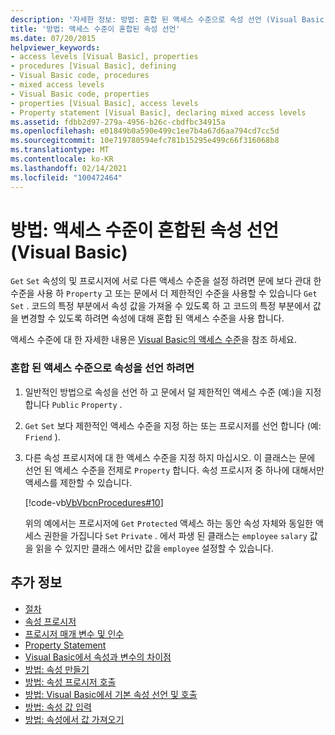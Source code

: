 ```yaml
---
description: '자세한 정보: 방법: 혼합 된 액세스 수준으로 속성 선언 (Visual Basic)'
title: '방법: 액세스 수준이 혼합된 속성 선언'
ms.date: 07/20/2015
helpviewer_keywords:
- access levels [Visual Basic], properties
- procedures [Visual Basic], defining
- Visual Basic code, procedures
- mixed access levels
- Visual Basic code, properties
- properties [Visual Basic], access levels
- Property statement [Visual Basic], declaring mixed access levels
ms.assetid: fdbb2d97-279a-4956-b26c-cbdfbc34915a
ms.openlocfilehash: e01849b0a590e499c1ee7b4a67d6aa794cd7cc5d
ms.sourcegitcommit: 10e719780594efc781b15295e499c66f316068b8
ms.translationtype: MT
ms.contentlocale: ko-KR
ms.lasthandoff: 02/14/2021
ms.locfileid: "100472464"
---
```

# <a name="how-to-declare-a-property-with-mixed-access-levels-visual-basic"></a>방법: 액세스 수준이 혼합된 속성 선언(Visual Basic)

`Get` `Set` 속성의 및 프로시저에 서로 다른 액세스 수준을 설정 하려면 문에 보다 관대 한 수준을 사용 하 `Property` 고 또는 문에서 더 제한적인 수준을 사용할 수 있습니다 `Get` `Set` . 코드의 특정 부분에서 속성 값을 가져올 수 있도록 하 고 코드의 특정 부분에서 값을 변경할 수 있도록 하려면 속성에 대해 혼합 된 액세스 수준을 사용 합니다.  
  
 액세스 수준에 대 한 자세한 내용은 [Visual Basic의 액세스 수준](../declared-elements/access-levels.md)을 참조 하세요.  
  
### <a name="to-declare-a-property-with-mixed-access-levels"></a>혼합 된 액세스 수준으로 속성을 선언 하려면  
  
1. 일반적인 방법으로 속성을 선언 하 고 문에서 덜 제한적인 액세스 수준 (예:)을 지정 합니다 `Public` `Property` .  
  
2. `Get` `Set` 보다 제한적인 액세스 수준을 지정 하는 또는 프로시저를 선언 합니다 (예: `Friend` ).  
  
3. 다른 속성 프로시저에 대 한 액세스 수준을 지정 하지 마십시오. 이 클래스는 문에 선언 된 액세스 수준을 전제로 `Property` 합니다. 속성 프로시저 중 하나에 대해서만 액세스를 제한할 수 있습니다.  
  
     [!code-vb[VbVbcnProcedures#10](~/samples/snippets/visualbasic/VS_Snippets_VBCSharp/VbVbcnProcedures/VB/Class1.vb#10)]  
  
     위의 예에서는 프로시저에 `Get` `Protected` 액세스 하는 동안 속성 자체와 동일한 액세스 권한을 가집니다 `Set` `Private` . 에서 파생 된 클래스는 `employee` `salary` 값을 읽을 수 있지만 클래스 에서만 값을 `employee` 설정할 수 있습니다.  
  
## <a name="see-also"></a>추가 정보

- [절차](./index.md)
- [속성 프로시저](./property-procedures.md)
- [프로시저 매개 변수 및 인수](./procedure-parameters-and-arguments.md)
- [Property Statement](../../../language-reference/statements/property-statement.md)
- [Visual Basic에서 속성과 변수의 차이점](./differences-between-properties-and-variables.md)
- [방법: 속성 만들기](./how-to-create-a-property.md)
- [방법: 속성 프로시저 호출](./how-to-call-a-property-procedure.md)
- [방법: Visual Basic에서 기본 속성 선언 및 호출](./how-to-declare-and-call-a-default-property.md)
- [방법: 속성 값 입력](./how-to-put-a-value-in-a-property.md)
- [방법: 속성에서 값 가져오기](./how-to-get-a-value-from-a-property.md)
